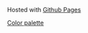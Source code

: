 
Hosted with [Github Pages](https://nipatsku.github.io/niilo-clock)


[Color palette](https://flatcolors.net/palette/783-flatwork)
